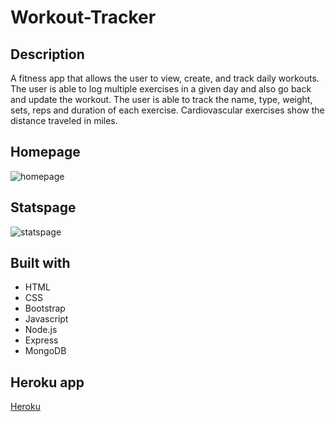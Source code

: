 # Workout-Tracker

## Description

A fitness app that allows the user to view, create, and track daily workouts. The user is able to log multiple exercises in a given day and also go back and update the workout. The user is able to track the name, type, weight, sets, reps and duration of each exercise. Cardiovascular exercises show the distance traveled in miles.

## Homepage 

![homepage](https://user-images.githubusercontent.com/64518932/92084944-b1464200-edfa-11ea-9034-c4a980ed6be8.JPG)

## Statspage

![statspage](https://user-images.githubusercontent.com/64518932/92085002-ca4ef300-edfa-11ea-88c1-b3fe1e6da119.JPG)

## Built with 

* HTML
* CSS
* Bootstrap
* Javascript
* Node.js
* Express
* MongoDB

## Heroku app

[Heroku](https://desolate-shelf-74690.herokuapp.com/)

